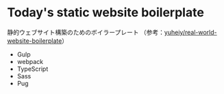 # Today's static website boilerplate

静的ウェブサイト構築のためのボイラープレート
（参考：[yuheiy/real-world-website-boilerplate](https://github.com/yuheiy/real-world-website-boilerplate)）

- Gulp
- webpack
- TypeScript
- Sass
- Pug